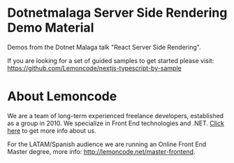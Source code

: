 # Dotnetmalaga Server Side Rendering Demo Material

Demos from the Dotnet Malaga talk "React Server Side Rendering".

If you are looking for a set of guided samples to get started please visit: https://github.com/Lemoncode/nextjs-typescript-by-sample

# About Lemoncode

We are a team of long-term experienced freelance developers, established as a group in 2010.
We specialize in Front End technologies and .NET. [Click here](http://lemoncode.net/services/en/#en-home) to get more info about us. 

For the LATAM/Spanish audience we are running an Online Front End Master degree, more info: http://lemoncode.net/master-frontend.



